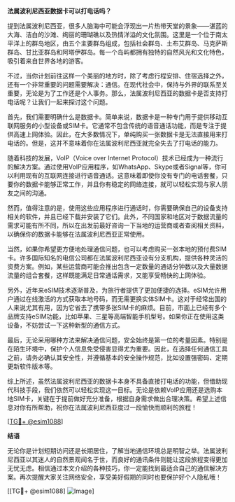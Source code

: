 **法属波利尼西亚数据卡可以打电话吗？**

提到法属波利尼西亚，很多人脑海中可能会浮现出一片热带天堂的景象——湛蓝的大海、洁白的沙滩、绚丽的珊瑚礁以及热情洋溢的文化氛围。这里是一个位于南太平洋上的群岛地区，由五个主要群岛组成，包括社会群岛、土布艾群岛、马克萨斯群岛、甘比亚群岛和阿塔伊群岛。每一个岛屿都拥有独特的自然风光和文化特色，吸引着来自世界各地的游客。

不过，当你计划前往这样一个美丽的地方时，除了考虑行程安排、住宿选择之外，还有一个非常重要的问题需要解决：通信。在现代社会中，保持与外界的联系至关重要，无论是为了工作还是个人事务。那么，法属波利尼西亚的数据卡是否支持打电话呢？让我们一起来探讨这个问题。

首先，我们需要明确什么是数据卡。简单来说，数据卡是一种专门用于提供移动互联网服务的小型设备或SIM卡。它通常不包含传统的语音通话功能，而是专注于提供高速上网体验。因此，在大多数情况下，单纯购买一张数据卡是无法直接用来打电话的。但是，这并不意味着你在法属波利尼西亚就完全失去了打电话的能力。

随着科技的发展，VoIP（Voice over Internet Protocol）技术已经成为一种流行的解决方案。通过使用VoIP应用程序，如WhatsApp、Skype或者Signal等，你可以利用现有的互联网连接进行语音通话。这意味着即使你没有专门的电话套餐，只要你的数据卡能够正常工作，并且你有稳定的网络连接，就可以轻松实现与家人朋友之间的沟通。

然而，值得注意的是，使用这些应用程序进行通话时，你需要确保自己的设备支持相关的软件，并且已经下载并安装了它们。此外，不同国家和地区对于数据流量的需求可能有所不同，所以在出发前最好咨询一下当地的运营商或者查阅相关资料，以确保你的数据卡能够在法属波利尼西亚正常使用。

当然，如果你希望更方便地处理通信问题，也可以考虑购买一张本地的预付费SIM卡。许多国际知名的电信公司都在法属波利尼西亚设有分支机构，提供各种灵活的资费方案。例如，某些运营商可能会推出包含一定数量的通话分钟数以及大量数据流量的组合套餐，这样既能满足日常通话需求，又能享受畅快的上网体验。

另外，近年来eSIM技术逐渐普及，为旅行者提供了更加便捷的选择。eSIM允许用户通过在线激活的方式获取本地号码，而无需更换实体SIM卡。这对于经常出国的人来说尤其有用，因为它省去了携带多张SIM卡的麻烦。目前，市面上已经有多个品牌支持eSIM功能，比如苹果、三星等高端智能手机型号。如果你正在使用这类设备，不妨尝试一下这种新型的通信方式。

最后，无论采用哪种方法来解决通信问题，安全始终是第一位的考量因素。特别是在陌生环境中，保护个人信息免受侵害显得尤为重要。因此，在选择任何通信工具之前，请务必确认其安全性，并遵循基本的安全操作规范，比如设置强密码、定期更新软件版本等。

综上所述，虽然法属波利尼西亚的数据卡本身不具备直接打电话的功能，但借助现代科技手段，我们依然可以轻松实现这一目标。无论是依赖VoIP应用还是选购本地SIM卡，关键在于提前做好充分准备，根据自身需求做出合理决策。希望上述信息对你有所帮助，祝你在法属波利尼西亚度过一段愉快而顺利的旅程！

[[TG💪+ @esim1088](https://t.me/s/esim1088)]

**结语**

无论你是计划短期访问还是长期居住，了解当地通信环境总是明智之举。法属波利尼西亚以其迷人的自然景观闻名于世，而良好的通讯条件则能让这段旅程变得更加无忧无虑。相信通过本文介绍的各种技巧，你一定能找到最适合自己的通信解决方案。再次提醒大家关注网络安全，享受美好假期的同时也要保护好个人隐私哦！

[[TG💪+ @esim1088] ![Image](https://i.postimg.cc/4NQfJmqS/Snipaste-2025-05-13-00-14-12.png)]